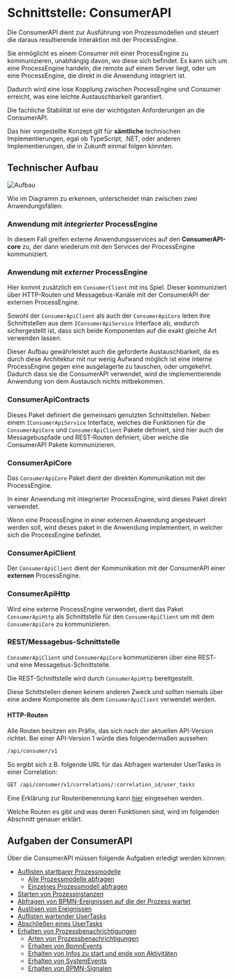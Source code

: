 # Schnittstelle: ConsumerAPI

Die ConsumerAPI dient zur Ausführung von Prozessmodellen und steuert die daraus
resultierende Interaktion mit der ProcessEngine.

Sie ermöglicht es einem Consumer mit einer ProcessEngine zu kommunizieren,
unabhängig davon, wo diese sich befindet.
Es kann sich um eine ProcessEngine handeln, die remote auf einem Server liegt,
oder um eine ProcessEngine, die direkt in die Anwendung integriert ist.

Dadurch wird eine lose Kopplung zwischen ProcessEngine und Consumer erreicht,
was eine leichte Austauschbarkeit garantiert.

Die fachliche Stabilität ist eine der wichtigsten Anforderungen
an die ConsumerAPI.

Das hier vorgestellte Konzept gilt für **sämtliche** technischen Implementierungen,
egal ob TypeScript, .NET, oder anderen Implementierungen, die in Zukunft einmal
folgen könnten.

## Technischer Aufbau

![Aufbau](./consumer_api/images/consumer_api_architecture.png)

Wie im Diagramm zu erkennen, unterscheidet man zwischen zwei Anwendungsfällen:

### Anwendung mit _integrierter_ ProcessEngine

In diesem Fall greifen externe Anwendungsservices auf den **ConsumerAPI-core**
zu, der dann wiederum mit den Services der ProcessEngine kommuniziert.

### Anwendung mit _externer_ ProcessEngine

Hier kommt zusätzlich ein `ConsumerClient` mit ins Spiel.
Dieser kommuniziert über HTTP-Routen und Messagebus-Kanäle mit der ConsumerAPI
der externen ProcessEngine.

Sowohl der `ConsumerApiClient` als auch der `ConsumerApiCore` leiten
ihre Schnittstellen aus dem `IConsumerApiService` Interface ab, wodurch sichergestellt
ist, dass sich beide Komponenten auf die exakt gleiche Art verwenden lassen.

Dieser Aufbau gewährleistet auch die geforderte Austauschbarkeit, da es durch
diese Architektur mit nur wenig Aufwand möglich ist eine interne ProcessEngine
gegen eine ausgelagerte zu tauschen, oder umgekehrt.
Dadurch dass sie die ConsumerAPI verwendet, wird die implementierende Anwendung
von dem Austausch nichts mitbekommen.

### ConsumerApiContracts

Dieses Paket definiert die gemeinsam genutzten Schnittstellen.
Neben einem `IConsumerApiService` Interface, welches die Funktionen für die
`ConsumerApiCore` und `ConsumerApiClient` Pakete definiert, sind hier auch die
Messagebuspfade und REST-Routen definiert, über welche die ConsumerAPI Pakete
kommunizieren.

### ConsumerApiCore

Das `ConsumerApiCore` Paket dient der direkten Kommunikation mit der
ProcessEngine.

In einer Anwendung mit integrierter ProcessEngine, wird dieses Paket direkt
verwendet.

Wenn eine ProcessEngine in einer externen Anwendung angesteuert werden soll,
wird dieses paket in die Anwendung implementiert, in welcher sich die
ProcessEngine befindet.

### ConsumerApiClient

Der `ConsumerApiClient` dient der Kommunikation mit der ConsumerAPI
einer **externen** ProcessEngine.

### ConsumerApiHttp

Wird eine externe ProcessEngine verwendet, dient das Paket `ConsumerApiHttp`
als Schnittstelle für den `ConsumerApiClient` um mit dem
`ConsumerApiCore` zu kommunizieren.

### REST/Messagebus-Schnittstelle

`ConsumerApiClient` und `ConsumerApiCore` kommunizieren über eine REST- und eine
Messagebus-Schnittstelle.

Die REST-Schnittstelle wird durch `ConsumerApiHttp` bereitgestellt.

Diese Schittstellen dienen keinem anderen Zweck und sollten niemals über
eine andere Komponente als dem `ConsumerApiClient` verwendet werden.

#### HTTP-Routen

Alle Routen besitzen ein Präfix, das sich nach der aktuellen
API-Version richtet.
Bei einer API-Version 1 würde dies folgendermaßen aussehen:

```REST
/api/consumer/v1
```

So ergibt sich z.B. folgende URL für das Abfragen wartender UserTasks in einer Correlation:

```REST
GET /api/consumer/v1/correlations/:correlation_id/user_tasks
```

Eine Erklärung zur Routenbenennung kann [hier](./consumer_api/dealing_with_events.md#auslösen-eines-prozessinstanz-events) eingesehen werden.

Welche Routen es gibt und was deren Funktionen sind,
wird im folgenden Abschnitt genauer erklärt.

## Aufgaben der ConsumerAPI

Über die ConsumerAPI müssen folgende Aufgaben erledigt werden können:

* [Auflisten startbarer Prozessmodelle](./consumer_api/tasks/list-startable-process-models.md)
  * [Alle Prozessmodelle abfragen](./consumer_api/tasks/list-startable-process-models.md#alle-prozessmodelle-abfragen)
  * [Einzelnes Prozessmodell abfragen](./consumer_api/tasks/list-startable-process-models.md#einzelnes-prozessmodell-abfragen)
* [Starten von Prozessinstanzen](./consumer_api/tasks/start-process-instance.md)
* [Abfragen von BPMN-Ereignissen auf die der Prozess wartet](./consumer_api/tasks/list-triggerable-events.md)
* [Auslösen von Ereignissen](./consumer_api/tasks/trigger-event.md)
* [Auflisten wartender UserTasks](./consumer_api/tasks/list-waiting-usertasks.md)
* [Abschließen eines UserTasks](./consumer_api/tasks/finish-user-task.md)
* [Erhalten von Prozessbenachrichtigungen](./consumer_api/tasks/receive-process-notifiations.md)
  * [Arten von Prozessbenachrichtigungen](./consumer_api/tasks/receive-process-notifiations.md#arten-von-prozessbenachrichtigungen)
  * [Erhalten von BpmnEvents](./consumer_api/tasks/receive-process-notifiations.md#erhalten-von-bpmn-events)
  * [Erhalten von Infos zu start und ende von Aktivitäten](./consumer_api/tasks/receive-process-notifiations.md#erhalten-von-infos-zu-start-und-ende-von-aktivitäten)
  * [Erhalten von SystemEvents](./consumer_api/tasks/receive-process-notifiations.md#erhalten-von-system-events)
  * [Erhalten von BPMN-Signalen](./consumer_api/tasks/receive-process-notifiations.md#erhalten-von-bpmn-signalen)
